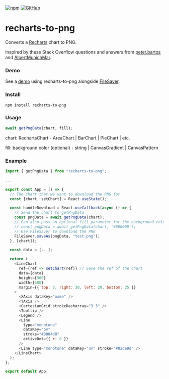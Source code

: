 [![npm](https://img.shields.io/npm/v/recharts-to-png)](https://www.npmjs.com/package/recharts-to-png)
[![GitHub](https://img.shields.io/github/license/brammitch/recharts-to-png)](LICENSE)

# recharts-to-png

Converts a [Recharts](<[https://github.com/recharts/recharts](https://github.com/recharts/recharts)>) chart to PNG.

Inspired by these Stack Overflow questions and answers from [peter.bartos](https://stackoverflow.com/questions/45086005/recharts-component-to-png/56223127?noredirect=1#comment100914961_56223127) and [AlbertMunichMar](https://stackoverflow.com/questions/57206626/download-chart-as-png-format-in-react-without-overwriting-the-dom).

### Demo

See a [demo](https://csb-dyy8q.netlify.app/) using recharts-to-png alongside [FileSaver](https://www.npmjs.com/package/file-saver).

### Install

```
npm install recharts-to-png
```

### Usage

```javascript
await getPngData(chart, fill);
```

chart: RechartsChart - AreaChart | BarChart | PieChart | etc.

fill: background color (optional) - string | CanvasGradient | CanvasPattern

### Example

```javascript
import { getPngData } from "recharts-to-png";

...

export const App = () => {
  // The chart that we want to download the PNG for.
  const [chart, setChart] = React.useState();

  const handleDownload = React.useCallback(async () => {
    // Send the chart to getPngData
    const pngData = await getPngData(chart);
    // Can also pass an optional fill parameter for the background color
    // const pngData = await getPngData(chart, '#000000');
    // Use FileSaver to download the PNG
    FileSaver.saveAs(pngData, "test.png");
  }, [chart]);

  const data = [...];

  return (
    <LineChart
      ref={ref => setChart(ref)} // Save the ref of the chart
      data={data}
      height={300}
      width={600}
      margin={{ top: 5, right: 30, left: 20, bottom: 25 }}
    >
      <XAxis dataKey="name" />
      <YAxis />
      <CartesianGrid strokeDasharray="3 3" />
      <Tooltip />
      <Legend />
      <Line
        type="monotone"
        dataKey="pv"
        stroke="#8884d8"
        activeDot={{ r: 8 }}
      />
      <Line type="monotone" dataKey="uv" stroke="#82ca9d" />
    </LineChart>
  );
};

export default App;
```
